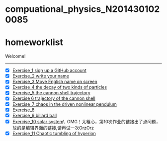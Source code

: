 # compuational_physics_N2014301020085
# homeworklist
Welcome!

***
- [x] [Exercise_1  sign up a GitHub account](https://github.com/newsubmarine/compuational_physics_N2014301020085/blob/master/exercise_1)
- [x] [Exercise_2  write your name](https://github.com/newsubmarine/compuational_physics_N2014301020085/blob/master/exercise_2.py)
- [x] [Exercise_3  Move English name on screen](https://www.zybuluo.com/New-submarine/note/513484)
- [x] [Exercise_4  the decay of two kinds of particles](https://www.evernote.com/shard/s670/sh/df825138-d51b-4f67-93eb-118f6386fd47/c600dae591885fbea0e11da673827b06)
- [x] [Exercise_5 the cannon shell trajectory](https://www.zybuluo.com/New-submarine/note/534168)
- [x] [Exercise 6 trajectory of the cannon shell](https://www.zybuluo.com/mdeditor#542255)
- [x] [Exercise_7 chaos in the driven nonlinear pendulum](https://www.zybuluo.com/mdeditor#550151)
- [x] [Exercise_8 ](https://www.zybuluo.com/New-submarine/note/565935)
- [x] [Exercise_9 billard ball](https://www.zybuluo.com/New-submarine/note/573530)
- [x] [Exercise_10 solar system](https://www.zybuluo.com/New-submarine/note/581458)\\
  OMG！太粗心，第10次作业的链接出了点问题，放的是编辑界面的链接,请再试一次OrzOrz
- [x] [Exercise_11 Chaotic tumbling of hyperion](https://www.zybuluo.com/New-submarine/note/589591)
